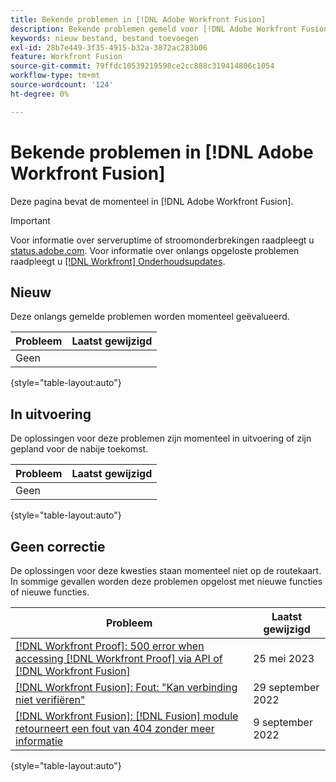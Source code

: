 ```yaml
---
title: Bekende problemen in [!DNL Adobe Workfront Fusion]
description: Bekende problemen gemeld voor [!DNL Adobe Workfront Fusion]
keywords: nieuw bestand, bestand toevoegen
exl-id: 28b7e449-3f35-4915-b32a-3872ac283b06
feature: Workfront Fusion
source-git-commit: 79ffdc10539219598ce2cc888c319414806c1054
workflow-type: tm+mt
source-wordcount: '124'
ht-degree: 0%

---
```


# Bekende problemen in [!DNL Adobe Workfront Fusion]

Deze pagina bevat de momenteel in [!DNL Adobe Workfront Fusion].

>[!IMPORTANT]
>
>Voor informatie over serveruptime of stroomonderbrekingen raadpleegt u [status.adobe.com](https://status.adobe.com). Voor informatie over onlangs opgeloste problemen raadpleegt u [[!DNL Workfront] Onderhoudsupdates](../maintenance/current-updates.md).

## Nieuw

Deze onlangs gemelde problemen worden momenteel geëvalueerd.

| **Probleem** | **Laatst gewijzigd** |
| -----------------------------------------------------------------| ----------------- |
| Geen |  |

{style="table-layout:auto"}


## In uitvoering

De oplossingen voor deze problemen zijn momenteel in uitvoering of zijn gepland voor de nabije toekomst.

| **Probleem** | **Laatst gewijzigd** |
| -----------------------------------------------------------------| ----------------- |
| Geen |  |

{style="table-layout:auto"}

## Geen correctie

De oplossingen voor deze kwesties staan momenteel niet op de routekaart. In sommige gevallen worden deze problemen opgelost met nieuwe functies of nieuwe functies.

| **Probleem** | **Laatst gewijzigd** |
| -----------------------------------------------------------------| ----------------- |
| [[!DNL Workfront Proof]: 500 error when accessing [!DNL Workfront Proof] via API of [!DNL Workfront Fusion]](known-issues-workfront-proof/proof-500-error-getallproofs.md) | 25 mei 2023 |
| [[!DNL Workfront Fusion]: Fout: &quot;Kan verbinding niet verifiëren&quot;](known-issues-workfront-fusion/fusion-401-error-must-reauthenicate-connection.md) | 29 september 2022 |
| [[!DNL Workfront Fusion]: [!DNL Fusion] module retourneert een fout van 404 zonder meer informatie](known-issues-workfront-fusion/fusion-404-error-no-description.md) | 9 september 2022 |

{style="table-layout:auto"}
